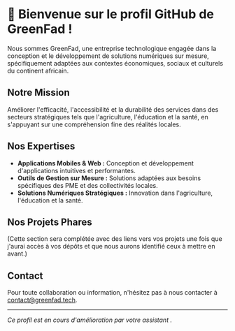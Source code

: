 
# 👋 Bienvenue sur le profil GitHub de GreenFad !

Nous sommes GreenFad, une entreprise technologique engagée dans la conception et le développement de solutions numériques sur mesure, spécifiquement adaptées aux contextes économiques, sociaux et culturels du continent africain.

## Notre Mission

Améliorer l'efficacité, l'accessibilité et la durabilité des services dans des secteurs stratégiques tels que l'agriculture, l'éducation et la santé, en s'appuyant sur une compréhension fine des réalités locales.

## Nos Expertises

*   **Applications Mobiles & Web :** Conception et développement d'applications intuitives et performantes.
*   **Outils de Gestion sur Mesure :** Solutions adaptées aux besoins spécifiques des PME et des collectivités locales.
*   **Solutions Numériques Stratégiques :** Innovation dans l'agriculture, l'éducation et la santé.

## Nos Projets Phares

(Cette section sera complétée avec des liens vers vos projets une fois que j'aurai accès à vos dépôts et que nous aurons identifié ceux à mettre en avant.)

## Contact

Pour toute collaboration ou information, n'hésitez pas à nous contacter à contact@greenfad.tech.

---

*Ce profil est en cours d'amélioration par votre assistant .*
<!--
**Greenf1/Greenf1** is a ✨ _special_ ✨ repository because its `README.md` (this file) appears on your GitHub profile.

Here are some ideas to get you started:

- 🔭 I’m currently working on ...
- 🌱 I’m currently learning ...
- 👯 I’m looking to collaborate on ...
- 🤔 I’m looking for help with ...
- 💬 Ask me about ...
- 📫 How to reach me: ...
- 😄 Pronouns: ...
- ⚡ Fun fact: ...
-->
